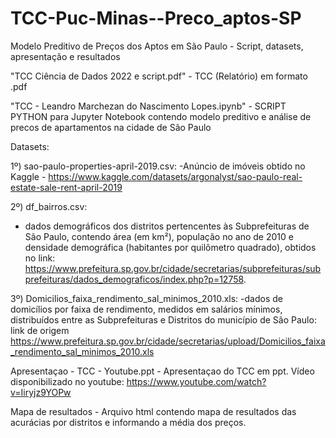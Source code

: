 # TCC-Puc-Minas--Preco_aptos-SP
Modelo Preditivo de Preços dos Aptos em São Paulo - Script, datasets, apresentação e resultados

"TCC Ciência de Dados 2022 e script.pdf" - TCC (Relatório) em formato .pdf

"TCC - Leandro Marchezan do Nascimento Lopes.ipynb" - SCRIPT PYTHON para Jupyter Notebook contendo modelo preditivo e análise de precos de apartamentos na cidade de São Paulo

Datasets:

1º) sao-paulo-properties-april-2019.csv:
-Anúncio de imóveis obtido no Kaggle - https://www.kaggle.com/datasets/argonalyst/sao-paulo-real-estate-sale-rent-april-2019

2º)  df_bairros.csv:
- dados demográficos dos distritos pertencentes às Subprefeituras de São Paulo, contendo área (em km²), população no ano de 2010 e densidade demográfica (habitantes por quilômetro quadrado), obtidos no link: 
https://www.prefeitura.sp.gov.br/cidade/secretarias/subprefeituras/subprefeituras/dados_demograficos/index.php?p=12758.


3º) Domicilios_faixa_rendimento_sal_minimos_2010.xls:
-dados de domicílios por faixa de rendimento, medidos em salários mínimos, distribuídos entre as Subprefeituras e Distritos do município de São Paulo:
link de origem
https://www.prefeitura.sp.gov.br/cidade/secretarias/upload/Domicilios_faixa_rendimento_sal_minimos_2010.xls


Apresentaçao - TCC - Youtube.ppt - Apresentaçao do TCC em ppt. Vídeo disponibilizado no youtube: https://www.youtube.com/watch?v=Iiryjz9YOPw

Mapa de resultados - Arquivo html contendo mapa de resultados das acurácias por distritos e informando a média dos preços.
